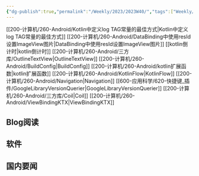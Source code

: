 ```yaml
---
{"dg-publish":true,"permalink":"/Weekly/2023/2023W40/","tags":["Weekly/2023/W28"],"noteIcon":""}
---
```


[[200-计算机/260-Android/Kotlin中定义log TAG常量的最佳方式\|Kotlin中定义log TAG常量的最佳方式]]
[[200-计算机/260-Android/DataBinding中使用resId设置ImageView图片\|DataBinding中使用resId设置ImageView图片]]
[[kotlin倒计时\|kotlin倒计时]]
[[200-计算机/260-Android/三方库/OutlineTextView\|OutlineTextView]]
[[200-计算机/260-Android/BuildConfig\|BuildConfig]]
[[200-计算机/260-Android/kotlin扩展函数\|kotlin扩展函数]]
[[200-计算机/260-Android/KotlinFlow\|KotlinFlow]]
[[200-计算机/260-Android/Navigation\|Navigation]]
[[600-应用科学/620-快捷键_插件/GoogleLibraryVersionQuerier\|GoogleLibraryVersionQuerier]]
[[200-计算机/260-Android/三方库/Coil\|Coil]]
[[200-计算机/260-Android/ViewBindingKTX\|ViewBindingKTX]]
## Blog阅读


## 软件



## 国内要闻

